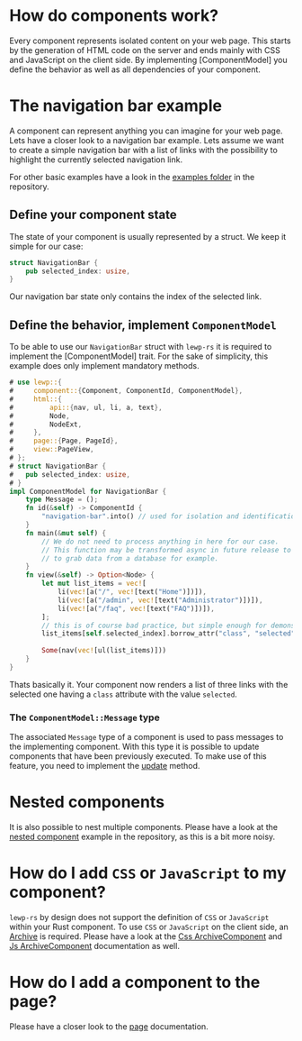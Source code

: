 # How do components work?

Every component represents isolated content on your web page. This starts by
the generation of HTML code on the server and ends mainly with CSS and JavaScript
on the client side. By implementing [ComponentModel] you define the behavior
as well as all dependencies of your component.

# The navigation bar example

A component can represent anything you can imagine for your web page. Lets have
a closer look to a navigation bar example. Lets assume we want to create a simple
navigation bar with a list of links with the possibility to highlight the currently
selected navigation link.

For other basic examples have a look in the
[examples folder](https://github.com/emirror-de/lewp-rs/tree/main/lewp/examples)
in the repository.

## Define your component state

The state of your component is usually represented by a struct. We keep it simple for
our case:
```rust
struct NavigationBar {
	pub selected_index: usize,
}
```
Our navigation bar state only contains the index of the selected link.

## Define the behavior, implement `ComponentModel`

To be able to use our `NavigationBar` struct with `lewp-rs` it is required to
implement the [ComponentModel] trait. For the sake of simplicity, this example
does only implement mandatory methods.
```rust
# use lewp::{
#     component::{Component, ComponentId, ComponentModel},
#     html::{
#         api::{nav, ul, li, a, text},
#         Node,
#         NodeExt,
#     },
#     page::{Page, PageId},
#     view::PageView,
# };
# struct NavigationBar {
# 	pub selected_index: usize,
# }
impl ComponentModel for NavigationBar {
    type Message = ();
    fn id(&self) -> ComponentId {
        "navigation-bar".into() // used for isolation and identification in an archive
    }
    fn main(&mut self) {
        // We do not need to process anything in here for our case.
        // This function may be transformed async in future release to be able
        // to grab data from a database for example.
    }
    fn view(&self) -> Option<Node> {
        let mut list_items = vec![
            li(vec![a("/", vec![text("Home")])]),
            li(vec![a("/admin", vec![text("Administrator")])]),
            li(vec![a("/faq", vec![text("FAQ")])]),
        ];
        // this is of course bad practice, but simple enough for demonstration
        list_items[self.selected_index].borrow_attr("class", "selected");
				
        Some(nav(vec![ul(list_items)]))
    }
}
```

Thats basically it. Your component now renders a list of three links with the
selected one having a `class` attribute with the value `selected`.

### The `ComponentModel::Message` type

The associated `Message` type of a component is used to pass messages to the
implementing component. With this type it is possible to update components that
have been previously executed. To make use of this feature, you need to implement
the [update](ComponentModel::update) method.

# Nested components

It is also possible to nest multiple components. Please have a look at the
[nested component](https://github.com/emirror-de/lewp-rs/blob/main/lewp/examples/nested-component.rs)
example in the repository, as this is a bit more noisy.

# How do I add `CSS` or `JavaScript` to my component?

`lewp-rs` by design does not support the definition of `CSS` or `JavaScript` within
your Rust component. To use `CSS` or `JavaScript` on the client side, an
[Archive](super::archive::Archive) is required. Please have a look at the
[Css ArchiveComponent](crate::resources::Css) and
[Js ArchiveComponent](crate::resources::Js) documentation as well.

# How do I add a component to the page?

Please have a closer look to the [page](super::page) documentation.
